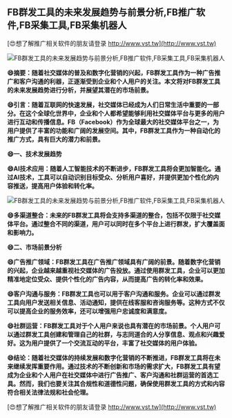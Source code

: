 ## **FB群发工具的未来发展趋势与前景分析,FB推广软件,FB采集工具,FB采集机器人**

[😍想了解推广相关软件的朋友请登录 http://www.vst.tw](http://www.vst.tw)

 <center><img src="https://vst.tw/MP4/tuiguang/png/4.png" alt="FB群发工具的未来发展趋势与前景分析,FB推广软件,FB采集工具,FB采集机器人"></center>

**😄摘要：随着社交媒体的普及和数字化营销的兴起，FB群发工具作为一种广告推广和客户沟通的利器，正逐渐受到企业和个人用户的关注。本文将对FB群发工具的未来发展趋势进行分析，并展望其潜在的市场前景。**

**😄引言：随着互联网的快速发展，社交媒体已经成为人们日常生活中重要的一部分。在这个全球化世界中，企业和个人都希望能够利用社交媒体平台与更多的用户进行互动和传播信息。FB（Facebook）作为全球最大的社交媒体平台之一，为用户提供了丰富的功能和广阔的发展空间。其中，FB群发工具作为一种自动化的推广方式，具有巨大的潜力和前景。**

**😄一、技术发展趋势**

**😄AI技术应用：随着人工智能技术的不断进步，FB群发工具将会更加智能化。通过AI技术，工具可以自动识别目标受众、分析用户喜好，并提供更加个性化的内容推送，提高用户体验和转化率。**

 <center><img src="https://vst.tw/MP4/tuiguang/png/2.png" alt="FB群发工具的未来发展趋势与前景分析,FB推广软件,FB采集工具,FB采集机器人"></center>

**😄多渠道整合：未来的FB群发工具将会支持多渠道的整合，包括不仅限于社交媒体平台。通过整合不同的渠道，用户可以同时在多个平台上进行群发，扩大覆盖面和影响力。**

**😄二、市场前景分析**

**😄广告推广领域：FB群发工具在广告推广领域具有广阔的前景。随着数字化营销的兴起，企业越来越重视社交媒体的广告投放。通过使用群发工具，企业可以更加精准地定位受众、提供个性化的广告内容，从而提高广告的转化率和效果。**

**😄客户沟通与服务：FB群发工具也可以用于客户沟通和服务。企业可以通过群发工具向用户发送相关信息、活动通知，提供在线客服和咨询服务等。这种方式不仅可以提高企业的服务效率，还可以增强用户忠诚度和满意度。**

**😄社群运营：FB群发工具对于个人用户来说也具有潜在的市场前景。个人用户可以通过群发工具创建和管理自己的社群，与志同道合的人分享信息、观点和兴趣爱好。这为用户提供了一个交流互动的平台，丰富了社交媒体的用户体验。**

**😄结论：随着社交媒体的持续发展和数字化营销的不断推进，FB群发工具将在未来继续发挥重要作用。通过技术的不断创新和市场的需求扩大，FB群发工具有望成为企业和个人用户在社交媒体中进行广告推广、客户沟通和社群运营的首选工具。然而，我们也要关注其合规性和道德性问题，确保使用群发工具的方式和内容符合相关法律法规和社会伦理。**

[😍想了解推广相关软件的朋友请登录 http://www.vst.tw](http://www.vst.tw)



